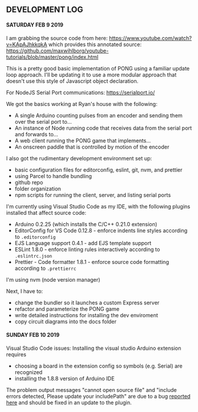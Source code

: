 ## DEVELOPMENT LOG

#### SATURDAY FEB 9 2019

I am grabbing the source code from here:
https://www.youtube.com/watch?v=KApAJhkkqkA
which provides this annotated source:
https://github.com/maxwihlborg/youtube-tutorials/blob/master/pong/index.html

This is a pretty good basic implementation of PONG using a familiar update loop approach. I'll be updating it to use a more modular approach that doesn't use this style of Javascript object declaration.

For NodeJS Serial Port communications: https://serialport.io/

We got the basics working at Ryan's house with the following:

- A single Arduino counting pulses from an encoder and sending them over the serial port to...
- An instance of Node running code that receives data from the serial port and forwards to...
- A web client running the PONG game that implements...
- An onscreen paddle that is controlled by motion of the encoder

I also got the rudimentary development environment set up:

- basic configuration files for editorconfig, eslint, git, nvm, and prettier
- using Parcel to handle bundling
- github repo
- folder organization
- npm scripts for running the client, server, and listing serial ports

I'm currently using Visual Studio Code as my IDE, with the following plugins installed that affect source code:

- Arduino 0.2.25 (which installs the C/C++ 0.21.0 extension)
- EditorConfig for VS Code 0.12.8 - enforce indents line styles according to `.editorconfig`
- EJS Language support 0.4.1 - add EJS template support
- ESLint 1.8.0 - enforce linting rules interactively according to `.eslintrc.json`
- Prettier - Code formatter 1.8.1 - enforce source code formatting according to `.prettierrc`

I'm using nvm (node version manager)

Next, I have to:

- change the bundler so it launches a custom Express server
- refactor and parameterize the PONG game
- write detailed instructions for installing the dev enviroment
- copy circuit diagrams into the docs folder

#### SUNDAY FEB 10 2019

Visual Studio Code issues: Installing the visual studio Arduino extension requires

- choosing a board in the extension config so symbols (e.g. Serial) are recognized
- installing the 1.8.8 version of Arduino IDE

The problem output messages "cannot open source file" and "include errors detected, Please update your includePath" are due to a bug [reported here](https://github.com/Microsoft/vscode-cpptools/issues/2610) and should be fixed in an update to the plugin.
